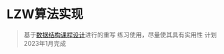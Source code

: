 # LZW算法实现
> 基于[数据结构课程设计](https://github.com/SPFA-newbie/data-structure-course-lzw)进行的重写
> 练习使用，尽量使其具有实用性
> 计划2023年1月完成
